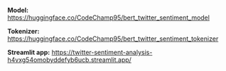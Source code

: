 **Model:**
https://huggingface.co/CodeChamp95/bert_twitter_sentiment_model

**Tokenizer:**
https://huggingface.co/CodeChamp95/bert_twitter_sentiment_tokenizer

**Streamlit app:**
https://twitter-sentiment-analysis-h4vxg54omobyddefyb6ucb.streamlit.app/
